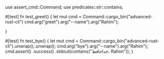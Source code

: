 use assert_cmd::Command;
use predicates::str::contains;

#[test]
fn test_greet() {
    let mut cmd = Command::cargo_bin("advanced-rust-cli")
    cmd.arg("greet").arg("--name").arg("Rahim");
    
       
       
}

#[test]
fn test_bye() {
    let mut cmd = Command::cargo_bin("advanced-rust-cli").unwrap();.unwrap();
    cmd.arg("bye").arg("--name").arg("Rahim");
    cmd.assert()
        .success()
        .stdout(contains("خداحافظ، Rahim"));
}

